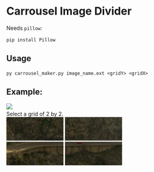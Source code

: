 # Carrousel Image Divider
Needs `pillow`:
```
pip install Pillow
```

## Usage
```
py carrousel_maker.py image_name.ext <gridY> <gridX>
```

## Example:
<img src="img.jpg" width="300"><br>
Select a grid of 2 by 2.
<br>
<img src="out0-0.jpg" width="150">&nbsp;<img src="out1-0.jpg" width="150"><br>
<img src="out0-1.jpg" width="150">&nbsp;<img src="out1-1.jpg" width="150"><br>
